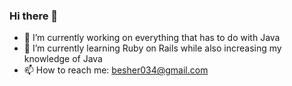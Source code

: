 ### Hi there 👋
- 🔭 I’m currently working on everything that has to do with Java
- 🌱 I’m currently learning Ruby on Rails while also increasing my knowledge of Java
- 📫 How to reach me: besher034@gmail.com
<!--
**besher678/besher678** is a ✨ _special_ ✨ repository because its `README.md` (this file) appears on your GitHub profile.

Here are some ideas to get you started:

- 🔭 I’m currently working on everything that has to do with Java
- 🌱 I’m currently learning Ruby on Rails while also increasing my knowledge of Java
- 📫 How to reach me: besher034@gmail.com
-->
